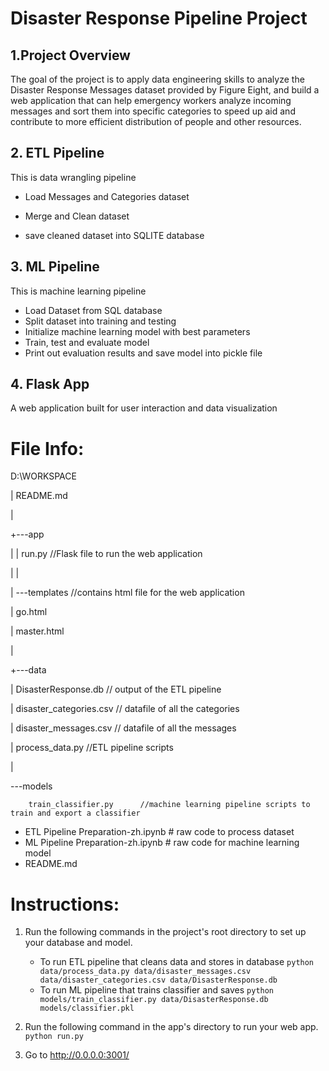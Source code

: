 # Disaster Response Pipeline Project

## 1.Project Overview

The goal of the project is to apply data engineering skills to analyze the Disaster Response Messages dataset provided by Figure Eight, and build a web application that can help emergency workers analyze incoming messages and sort them into specific categories to speed up aid and contribute to more efficient distribution of people and other resources.

## 2. ETL Pipeline

This is data wrangling pipeline

- Load Messages and Categories dataset

- Merge and Clean dataset

- save cleaned dataset into SQLITE database

## 3. ML Pipeline

This is machine learning pipeline

- Load Dataset from SQL database
- Split dataset into training and testing
- Initialize machine learning model with best parameters
- Train, test and evaluate model
- Print out evaluation results and save model into pickle file

## 4. Flask App

A web application built for user interaction and data visualization
# File Info:

D:\WORKSPACE

|   README.md

|   

+---app

|   |   run.py              //Flask file to run the web application

|   |   

|   \---templates           //contains html file for the web application

|           go.html

|           master.html

|

+---data

|       DisasterResponse.db      // output of the ETL pipeline

|       disaster_categories.csv  // datafile of all the categories

|       disaster_messages.csv    // datafile of all the messages

|       process_data.py          //ETL pipeline scripts

|

\---models

        train_classifier.py      //machine learning pipeline scripts to train and export a classifier
        
- ETL Pipeline Preparation-zh.ipynb # raw code to process dataset
- ML Pipeline Preparation-zh.ipynb # raw code for machine learning model
- README.md

# Instructions:

1. Run the following commands in the project's root directory to set up your database and model.

    - To run ETL pipeline that cleans data and stores in database
        `python data/process_data.py data/disaster_messages.csv data/disaster_categories.csv data/DisasterResponse.db`
    - To run ML pipeline that trains classifier and saves
        `python models/train_classifier.py data/DisasterResponse.db models/classifier.pkl`

2. Run the following command in the app's directory to run your web app.
    `python run.py`

3. Go to http://0.0.0.0:3001/
